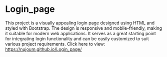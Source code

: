 # Login_page
This project is a visually appealing login page designed using HTML and styled with Bootstrap. 
The design is responsive and mobile-friendly, making it suitable for modern web applications. It serves as a great starting point for integrating login functionality and can be easily customized to suit various project requirements.
Click here to view:
https://nujoum.github.io/Login_page/
